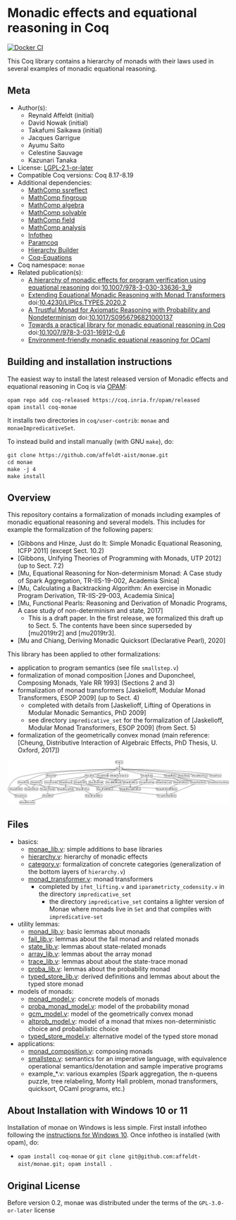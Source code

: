 <!---
This file was generated from `meta.yml`, please do not edit manually.
Follow the instructions on https://github.com/coq-community/templates to regenerate.
--->
# Monadic effects and equational reasoning in Coq

[![Docker CI][docker-action-shield]][docker-action-link]

[docker-action-shield]: https://github.com/affeldt-aist/monae/workflows/Docker%20CI/badge.svg?branch=master
[docker-action-link]: https://github.com/affeldt-aist/monae/actions?query=workflow:"Docker%20CI"




This Coq library contains a hierarchy of monads with their laws used
in several examples of monadic equational reasoning.

## Meta

- Author(s):
  - Reynald Affeldt (initial)
  - David Nowak (initial)
  - Takafumi Saikawa (initial)
  - Jacques Garrigue
  - Ayumu Saito
  - Celestine Sauvage
  - Kazunari Tanaka
- License: [LGPL-2.1-or-later](LICENSE)
- Compatible Coq versions: Coq 8.17-8.19
- Additional dependencies:
  - [MathComp ssreflect](https://math-comp.github.io)
  - [MathComp fingroup](https://math-comp.github.io)
  - [MathComp algebra](https://math-comp.github.io)
  - [MathComp solvable](https://math-comp.github.io)
  - [MathComp field](https://math-comp.github.io)
  - [MathComp analysis](https://github.com/math-comp/analysis)
  - [Infotheo](https://github.com/affeldt-aist/infotheo)
  - [Paramcoq](https://github.com/coq-community/paramcoq)
  - [Hierarchy Builder](https://github.com/math-comp/hierarchy-builder)
  - [Coq-Equations](https://github.com/mattam82/Coq-Equations)
- Coq namespace: `monae`
- Related publication(s):
  - [A hierarchy of monadic effects for program verification using equational reasoning](https://staff.aist.go.jp/reynald.affeldt/documents/monae.pdf) doi:[10.1007/978-3-030-33636-3_9](https://doi.org/10.1007/978-3-030-33636-3_9)
  - [Extending Equational Monadic Reasoning with Monad Transformers](https://drops.dagstuhl.de/opus/volltexte/2021/13881/) doi:[10.4230/LIPIcs.TYPES.2020.2](https://doi.org/10.4230/LIPIcs.TYPES.2020.2)
  - [A Trustful Monad for Axiomatic Reasoning with Probability and Nondeterminism](https://arxiv.org/abs/2003.09993) doi:[10.1017/S0956796821000137](https://doi.org/10.1017/S0956796821000137)
  - [Towards a practical library for monadic equational reasoning in Coq](https://staff.aist.go.jp/reynald.affeldt/documents/monae-mpc2022.pdf) doi:[10.1007/978-3-031-16912-0_6](https://doi.org/10.1007/978-3-031-16912-0_6)
  - [Environment-friendly monadic equational reasoning for OCaml](https://coq-workshop.gitlab.io/2023/abstracts/coq2023_monadic-reasoning.pdf) 

## Building and installation instructions

The easiest way to install the latest released version of Monadic effects and equational reasoning in Coq
is via [OPAM](https://opam.ocaml.org/doc/Install.html):

```shell
opam repo add coq-released https://coq.inria.fr/opam/released
opam install coq-monae
```

It installs two directories in `coq/user-contrib`: `monae` and
`monaeImpredicativeSet`.

To instead build and install manually (with GNU `make`), do:
``` shell
git clone https://github.com/affeldt-aist/monae.git
cd monae
make -j 4
make install
```

## Overview

This repository contains a formalization of monads including examples
of monadic equational reasoning and several models. This includes for
example the formalization of the following papers:
- [Gibbons and Hinze, Just do It: Simple Monadic Equational Reasoning, ICFP 2011] (except Sect. 10.2)
- [Gibbons, Unifying Theories of Programming with Monads, UTP 2012] (up to Sect. 7.2)
- [Mu, Equational Reasoning for Non-determinism Monad: A Case study of Spark Aggregation, TR-IIS-19-002, Academia Sinica]
- [Mu, Calculating a Backtracking Algorithm: An exercise in Monadic Program Derivation, TR-IIS-29-003, Academia Sinica]
- [Mu, Functional Pearls: Reasoning and Derivation of Monadic Programs, A case study of non-determinism and state, 2017]
  + This is a draft paper. In the first release, we formalized this draft up to Sect. 5.
    The contents have been since superseded by [mu2019tr2] and [mu2019tr3].
- [Mu and Chiang, Deriving Monadic Quicksort (Declarative Pearl), 2020]

This library has been applied to other formalizations:
- application to program semantics (see file `smallstep.v`)
- formalization of monad composition [Jones and Duponcheel, Composing Monads, Yale RR 1993] (Sections 2 and 3)
- formalization of monad transformers [Jaskelioff, Modular Monad Transformers, ESOP 2009] (up to Sect. 4)
  + completed with details from [Jaskelioff, Lifting of Operations in Modular Monadic Semantics, PhD 2009]
  + see directory `impredicative_set` for the formalization of [Jaskelioff, Modular Monad Transformers, ESOP 2009] (from Sect. 5)
- formalization of the geometrically convex monad (main reference:
  [Cheung, Distributive Interaction of Algebraic Effects, PhD Thesis, U. Oxford, 2017])

![Available monads](./hier.png "Available Monads")

## Files

- basics:
  + [monae_lib.v](./monae_lib.v): simple additions to base libraries
  + [hierarchy.v](./hierarchy.v): hierarchy of monadic effects
  + [category.v](./category.v): formalization of concrete categories (generalization of the bottom layers of `hierarchy.v`)
  + [monad_transformer.v](./monad_transformer.v): monad transformers
    * completed by `ifmt_lifting.v` and `iparametricty_codensity.v` in the directory `impredicative_set`
      - the directory `impredicative_set` contains a lighter version of Monae where monads live in `Set` and that compiles with `impredicative-set`
- utility lemmas:  
  + [monad_lib.v](./monad_lib.v): basic lemmas about monads
  + [fail_lib.v](./fail_lib.v): lemmas about the fail monad and related monads
  + [state_lib.v](./state_lib.v): lemmas about state-related monads
  + [array_lib.v](./array_lib.v): lemmas about the array monad
  + [trace_lib.v](./trace_lib.v): lemmas about about the state-trace monad
  + [proba_lib.v](./proba_lib.v): lemmas about the probability monad
  + [typed_store_lib.v](./typed_store_lib.v): derived definitions and lemmas about about the typed store monad
- models of monads:
  + [monad_model.v](./monad_model.v): concrete models of monads
  + [proba_monad_model.v](./proba_monad_model.v): model of the probability monad
  + [gcm_model.v](./gcm_model.v): model of the geometrically convex monad
  + [altprob_model.v](./altprob_model.v): model of a monad that mixes non-deterministic choice and probabilistic choice
  + [typed_store_model.v](./typed_store_model.v): alternative model of the typed store monad
- applications:
  + [monad_composition.v](./monad_composition.v): composing monads
  + [smallstep.v](./smallstep.v): semantics for an imperative language, with equivalence operational semantics/denotation and sample imperative programs
  + example_*.v: various examples (Spark aggregation, the n-queens puzzle, tree relabeling,  Monty Hall problem, monad transformers, quicksort, OCaml programs, etc.)

## About Installation with Windows 10 or 11

Installation of monae on Windows is less simple.
First install infotheo following the [instructions for Windows 10](https://github.com/affeldt-aist/infotheo).
Once infotheo is installed (with opam), do:
- `opam install coq-monae` or `git clone git@github.com:affeldt-aist/monae.git; opam install .`

## Original License

Before version 0.2, monae was distributed under the terms of the `GPL-3.0-or-later` license
